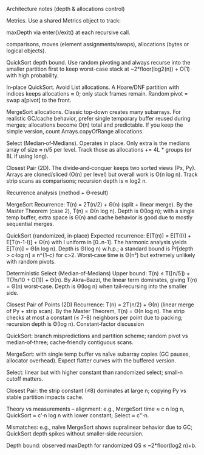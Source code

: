 Architecture notes (depth & allocations control)

Metrics. Use a shared Metrics object to track:

maxDepth via enter()/exit() at each recursive call.

comparisons, moves (element assignments/swaps), allocations (bytes or logical objects).

QuickSort depth bound. Use random pivoting and always recurse into the smaller partition first to keep worst-case stack at ~2*floor(log2(n)) + O(1) with high probability.

In‑place QuickSort. Avoid List allocations. A Hoare/DNF partition with indices keeps allocations ≈ 0; only stack frames remain. Random pivot = swap a[pivot] to the front.

MergeSort allocations. Classic top‑down creates many subarrays. For realistic GC/cache behavior, prefer single temporary buffer reused during merges; allocations become O(n) total and predictable. If you keep the simple version, count Arrays.copyOfRange allocations.

Select (Median‑of‑Medians). Operates in place. Only extra is the medians array of size ≈ n/5 per level. Track those as allocations += 4L * groups (or 8L if using long).

Closest Pair (2D). The divide‑and‑conquer keeps two sorted views (Px, Py). Arrays are cloned/sliced (O(n) per level) but overall work is O(n log n). Track strip scans as comparisons; recursion depth is ≈ log2 n.

Recurrence analysis (method + Θ‑result)

MergeSort
Recurrence: T(n) = 2T(n/2) + Θ(n) (split + linear merge). By the Master Theorem (case 2), T(n) = Θ(n log n). Depth is Θ(log n); with a single temp buffer, extra space is Θ(n) and cache behavior is good due to mostly sequential merges.

QuickSort (randomized, in‑place)
Expected recurrence: E[T(n)] = E[T(I)] + E[T(n-1-I)] + Θ(n) with I uniform in [0..n-1]. The harmonic analysis yields E[T(n)] = Θ(n log n). Depth is Θ(log n) w.h.p.; a standard bound is Pr[depth > c·log n] ≤ n^{1-c} for c>2. Worst‑case time is Θ(n²) but extremely unlikely with random pivots.

Deterministic Select (Median‑of‑Medians)
Upper bound: T(n) ≤ T(⌈n/5⌉) + T(7n/10 + O(1)) + Θ(n). By Akra–Bazzi, the linear term dominates, giving T(n) = Θ(n) worst‑case. Depth is Θ(log n) when tail‑recursing into the smaller side.

Closest Pair of Points (2D)
Recurrence: T(n) = 2T(n/2) + Θ(n) (linear merge of Py + strip scan). By the Master Theorem, T(n) = Θ(n log n). The strip checks at most a constant (≤ 7–8) neighbors per point due to packing; recursion depth is Θ(log n).
Constant‑factor discussion 

QuickSort: branch mispredictions and partition scheme; random pivot vs median‑of‑three; cache‑friendly contiguous scans.

MergeSort: with single temp buffer vs naïve subarray copies (GC pauses, allocator overhead). Expect flatter curves with the buffered version.

Select: linear but with higher constant than randomized select; small‑n cutoff matters.

Closest Pair: the strip constant (≤8) dominates at large n; copying Py vs stable partition impacts cache.

Theory vs measurements – alignment: e.g., MergeSort time ≈ c·n log n, QuickSort ≈ c'·n log n with lower constant; Select ≈ c''·n.

Mismatches: e.g., naïve MergeSort shows supralinear behavior due to GC; QuickSort depth spikes without smaller‑side recursion.

Depth bound: observed maxDepth for randomized QS ≤ ~2*floor(log2 n)+b.

